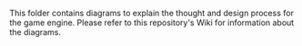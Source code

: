 This folder contains diagrams to explain the thought and design process for the game engine. Please refer to this repository's Wiki for information about the diagrams.
